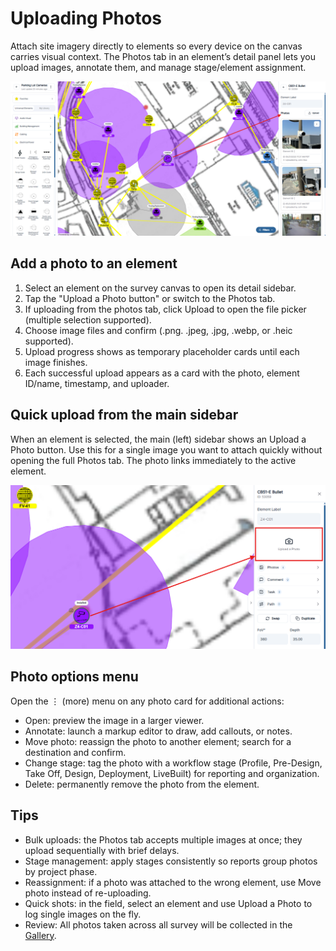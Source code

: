 # Uploading Photos

Attach site imagery directly to elements so every device on the canvas carries visual context. The Photos tab in an element’s detail panel lets you upload images, annotate them, and manage stage/element assignment.

<div class="os-screenshot">
  <div class="os-screenshot-card">
    <img src="../../assets/images/survey-photos-menu.png" alt="Showing the photos menu linked to the selected element. Photos of a bullet security camera installation show on the right-hand side." loading="lazy">
  </div>
</div>

## Add a photo to an element
1. Select an element on the survey canvas to open its detail sidebar.
2. Tap the "Upload a Photo button" or switch to the Photos tab.
3. If uploading from the photos tab, click Upload to open the file picker (multiple selection supported).
4. Choose image files and confirm (.png. .jpeg, .jpg, .webp, or .heic supported).
5. Upload progress shows as temporary placeholder cards until each image finishes.
6. Each successful upload appears as a card with the photo, element ID/name, timestamp, and uploader.

## Quick upload from the main sidebar
When an element is selected, the main (left) sidebar shows an Upload a Photo button. Use this for a single image you want to attach quickly without opening the full Photos tab. The photo links immediately to the active element.

<div class="os-screenshot">
  <div class="os-screenshot-card">
    <img src="../../assets/images/upload-photo.png" alt="Showing the photos menu linked to the selected element. Photos of a bullet security camera installation show on the right-hand side." loading="lazy">
  </div>
</div>

## Photo options menu
Open the ⋮ (more) menu on any photo card for additional actions:

- Open: preview the image in a larger viewer.
- Annotate: launch a markup editor to draw, add callouts, or notes.
- Move photo: reassign the photo to another element; search for a destination and confirm.
- Change stage: tag the photo with a workflow stage (Profile, Pre-Design, Take Off, Design, Deployment, LiveBuilt) for reporting and organization.
- Delete: permanently remove the photo from the element.

## Tips
- Bulk uploads: the Photos tab accepts multiple images at once; they upload sequentially with brief delays.
- Stage management: apply stages consistently so reports group photos by project phase.
- Reassignment: if a photo was attached to the wrong element, use Move photo instead of re-uploading.
- Quick shots: in the field, select an element and use Upload a Photo to log single images on the fly. 
- Review: All photos taken across all survey will be collected in the [Gallery](../projects/project-photos.md).
